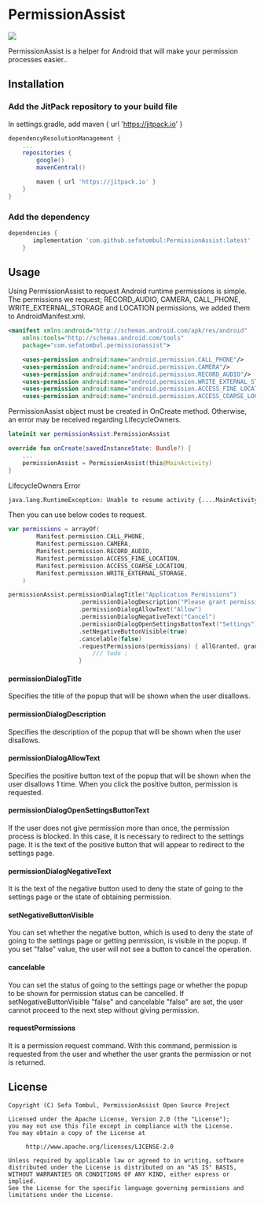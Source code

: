 # PermissionAssist

[![](https://jitpack.io/v/sefatombul/PermissionAssist.svg)](https://jitpack.io/#sefatombul/PermissionAssist)

PermissionAssist is a helper for Android that will make your permission processes easier..

## Installation

### Add the JitPack repository to your build file
In settings.gradle, add maven { url 'https://jitpack.io' }

```groovy
dependencyResolutionManagement {
    ...
    repositories {
        google()
        mavenCentral()

        maven { url 'https://jitpack.io' }
    }
}
```
### Add the dependency
```groovy
dependencies {
       implementation 'com.github.sefatombul:PermissionAssist:latest'
	}
```
## Usage
Using PermissionAssist to request Android runtime permissions is simple. The permissions we request; RECORD_AUDIO, CAMERA, CALL_PHONE, WRITE_EXTERNAL_STORAGE and LOCATION permissions, we added them to AndroidManifest.xml.

```xml
<manifest xmlns:android="http://schemas.android.com/apk/res/android"
    xmlns:tools="http://schemas.android.com/tools"
    package="com.sefatombul.permissionassist">

    <uses-permission android:name="android.permission.CALL_PHONE"/>
    <uses-permission android:name="android.permission.CAMERA"/>
    <uses-permission android:name="android.permission.RECORD_AUDIO"/>
    <uses-permission android:name="android.permission.WRITE_EXTERNAL_STORAGE"/>
    <uses-permission android:name="android.permission.ACCESS_FINE_LOCATION" />
    <uses-permission android:name="android.permission.ACCESS_COARSE_LOCATION" />


```
PermissionAssist object must be created in OnCreate method. Otherwise, an error may be received regarding LifecycleOwners.
```kotlin
lateinit var permissionAssist:PermissionAssist

override fun onCreate(savedInstanceState: Bundle?) {
    ...
    permissionAssist = PermissionAssist(this@MainActivity)
}

```
LifecycleOwners Error 
```bash
java.lang.RuntimeException: Unable to resume activity {....MainActivity}: java.lang.IllegalStateException: LifecycleOwner ....MainActivity@bf670cc is attempting to register while current state is STARTED. LifecycleOwners must call register before they are STARTED.
```
Then you can use below codes to request.
```kotlin
var permissions = arrayOf(
        Manifest.permission.CALL_PHONE,
        Manifest.permission.CAMERA,
        Manifest.permission.RECORD_AUDIO,
        Manifest.permission.ACCESS_FINE_LOCATION,
        Manifest.permission.ACCESS_COARSE_LOCATION,
        Manifest.permission.WRITE_EXTERNAL_STORAGE,
    )

permissionAssist.permissionDialogTitle("Application Permissions")
                    .permissionDialogDescription("Please grant permissions for the app to work stable.")
                    .permissionDialogAllowText("Allow")
                    .permissionDialogNegativeText("Cancel")
                    .permissionDialogOpenSettingsButtonText("Settings")
                    .setNegativeButtonVisible(true)
                    .cancelable(false)
                    .requestPermissions(permissions) { allGranted, grantedList, deniedList ->
                        /// todo : 
                    }


```
#### permissionDialogTitle
Specifies the title of the popup that will be shown when the user disallows.
#### permissionDialogDescription
Specifies the description of the popup that will be shown when the user disallows.
#### permissionDialogAllowText
Specifies the positive button text of the popup that will be shown when the user disallows 1 time. When you click the positive  button, permission is requested.
#### permissionDialogOpenSettingsButtonText
If the user does not give permission more than once, the permission process is blocked. In this case, it is necessary to redirect to the settings page. It is the text of the positive button that will appear to redirect to the settings page.
#### permissionDialogNegativeText
It is the text of the negative button used to deny the state of going to the settings page or the state of obtaining permission.
#### setNegativeButtonVisible
You can set whether the negative button, which is used to deny the state of going to the settings page or getting permission, is visible in the popup. If you set "false" value, the user will not see a button to cancel the operation.
#### cancelable
You can set the status of going to the settings page or whether the popup to be shown for permission status can be cancelled. If setNegativeButtonVisible "false" and cancelable "false" are set, the user cannot proceed to the next step without giving permission.
#### requestPermissions
It is a permission request command. With this command, permission is requested from the user and whether the user grants the permission or not is returned.

## License

```
Copyright (C) Sefa Tombul, PermissionAssist Open Source Project

Licensed under the Apache License, Version 2.0 (the "License");
you may not use this file except in compliance with the License.
You may obtain a copy of the License at

     http://www.apache.org/licenses/LICENSE-2.0

Unless required by applicable law or agreed to in writing, software
distributed under the License is distributed on an "AS IS" BASIS,
WITHOUT WARRANTIES OR CONDITIONS OF ANY KIND, either express or implied.
See the License for the specific language governing permissions and
limitations under the License.
```
